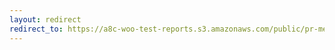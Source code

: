 ```yaml
---
layout: redirect
redirect_to: https://a8c-woo-test-reports.s3.amazonaws.com/public/pr-merge/39992/api/index.html
---
```


